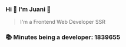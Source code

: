 ### Hi 👋 I&#39;m Juani 🦁

> I&#39;m a Frontend Web Developer SSR

### 📚 Minutes being a developer: 1839655
